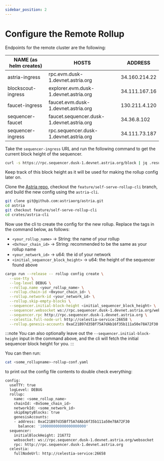 ```yaml
---
sidebar_position: 2
---
```


# Configure the Remote Rollup

Endpoints for the remote cluster are the following:

| NAME (as helm creates) | HOSTS | ADDRESS |
|----------|--------|---------|
| astria-ingress | rpc.evm.dusk-1.devnet.astria.org | 34.160.214.22 |
| blockscout-ingress | explorer.evm.dusk-1.devnet.astria.org | 34.111.167.16 |
| faucet-ingress | faucet.evm.dusk-1.devnet.astria.org | 130.211.4.120 |
| sequencer-faucet | faucet.sequencer.dusk-1.devnet.astria.org | 34.36.8.102 |
| sequencer-ingress | rpc.sequencer.dusk-1.devnet.astria.org | 34.111.73.187 |

Take the `sequencer-ingress` URL and run the following command to get the
current block height of the sequencer.

```sh
curl -s https://rpc.sequencer.dusk-1.devnet.astria.org/block | jq .result.block.header.height
```

Keep track of this block height as it will be used for making the rollup config
later on.

Clone the [Astria repo](https://github.com/astriaorg/astria/tree/main), checkout
the `feature/self-serve-rollup-cli` branch, and build the new config using the `astria-cli`.

```sh
git clone git@github.com:astriaorg/astria.git
cd astria
git checkout feature/self-serve-rollup-cli
cd crates/astria-cli
```

Now use the cli to create the config for the new rollup.
Replace the tags in the command below, as follows:
- `<your_rollup_name>`               -> String: the name of your rollup
- `<OxYour_chain_id>`                -> String: recommended to be the same as your rollup name
- `<your_network_id>`                -> u64: the id of your network
- `<initial_sequencer_block_height>` -> u64: the height of the sequencer
  found above

<!-- TODO: confirm that these are all correct -->
```sh
cargo run --release -- rollup config create \
  --use-tty \
  --log-level DEBUG \
  --rollup.name <your_rollup_name> \
  --rollup.chain-id <0xyour_chain_id> \
  --rollup.network-id <your_network_id> \
  --rollup.skip-empty-blocks \
  --sequencer.initial-block-height <initial_sequencer_block_height> \
  --sequencer.websocket ws://rpc.sequencer.dusk-1.devnet.astria.org/websocket \
  --sequencer.rpc http://rpc.sequencer.dusk-1.devnet.astria.org \
  --celestia.full-node-url http://celestia-service:26658 \
  --rollup.genesis-accounts 0xaC21B97d35Bf75A7dAb16f35b111a50e78A72F30:100000000000000000000
```
:::note
You can also optionally leave out the `--sequencer.initial-block-height` input
in the command above, and the cli will fetch the initial sequencer block height
for you.
:::

You can then run:

```sh
cat <some_rollupname>-rollup-conf.yaml
```

to print out the config file contents to double check everything:

```sh
config:
  useTTY: true
  logLevel: DEBUG
  rollup:
    name: <some_rollup_name>
    chainId: <0xSome_chain_id>
    networkId: <some_network_id>
    skipEmptyBlocks: true
    genesisAccounts:
    - address: 0xaC21B97d35Bf75A7dAb16f35b111a50e78A72F30
      balance: '100000000000000000000'
  sequencer:
    initialBlockHeight: 216772
    websocket: ws://rpc.sequencer.dusk-1.devnet.astria.org/websocket
    rpc: http://rpc.sequencer.dusk-1.devnet.astria.org
  celestia:
    fullNodeUrl: http://celestia-service:26658
```
